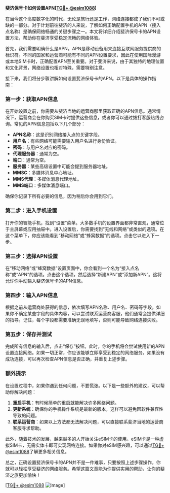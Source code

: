 **斐济保号卡如何设置APN[[TG💪+ @esim1088](https://t.me/s/esim1088)]**

在当今这个高度数字化的时代，无论是旅行还是工作，网络连接都成了我们不可或缺的一部分。对于计划前往斐济的人来说，了解如何正确配置手机的APN（接入点名称）是确保网络畅通的关键步骤之一。本文将详细介绍斐济保号卡的APN设置方法，帮助你在斐济享受稳定流畅的网络体验。

首先，我们需要明确什么是APN。APN是移动设备用来连接互联网服务提供商的标识符。不同的国家和运营商可能有不同的APN设置要求，因此在使用国际漫游或本地SIM卡时，正确配置APN至关重要。对于斐济来说，由于其独特的地理位置和文化背景，网络设置也相对特殊，需要特别注意。

接下来，我们将分步骤讲解如何设置斐济保号卡的APN。以下是具体的操作指南：

### 第一步：获取APN信息

在开始设置之前，你需要从斐济当地的运营商那里获取正确的APN信息。通常情况下，运营商会在你购买SIM卡时提供这些信息，或者你可以通过拨打客服热线咨询。常见的APN信息包括以下几个部分：

- **APN名称**：这是识别网络接入点的关键字段。
- **用户名**：有些网络可能需要输入用户名进行身份验证。
- **密码**：与用户名对应的密码。
- **代理服务器**：通常为空。
- **端口**：通常为空。
- **服务器**：某些高级设置中可能会提到服务器地址。
- **MMSC**：多媒体消息中心地址。
- **MMS代理**：多媒体消息代理地址。
- **MMS端口**：多媒体消息端口。

确保你记录下所有必要的信息，因为稍后你会用到它们。

### 第二步：进入手机设置

打开你的智能手机，找到“设置”菜单。大多数手机的设置界面都非常直观，通常位于主屏幕或应用抽屉中。进入设置后，你需要找到“无线和网络”或类似的选项。在这个菜单下，你应该能看到“移动网络”或“蜂窝数据”的选项。点击它以进入下一步。

### 第三步：选择APN设置

在“移动网络”或“蜂窝数据”设置页面中，你会看到一个名为“接入点名称”或“APN”的选项。点击这个选项，然后选择“新建APN”或“添加新APN”。这将允许你手动输入斐济保号卡的APN信息。

### 第四步：输入APN信息

根据之前从运营商处获得的信息，依次填写APN名称、用户名、密码等字段。如果你不确定某些字段的具体内容，可以尝试联系运营商客服，他们通常会提供详细的指导。记住，每个字段都需要准确无误地填写，否则可能导致网络连接失败。

### 第五步：保存并测试

完成所有信息的输入后，点击“保存”按钮。此时，你的手机将会尝试使用新的APN设置连接网络。如果一切正常，你应该能够立即享受到稳定的网络服务。如果没有成功连接，可以再次检查APN信息是否正确，并重复上述步骤。

### 额外提示

在设置过程中，如果你遇到任何问题，不要慌张。以下是一些额外的建议，可以帮助你解决问题：

1. **重启手机**：有时候简单的重启就能解决许多网络问题。
2. **更新系统**：确保你的手机操作系统是最新的版本，这样可以避免因软件兼容性导致的问题。
3. **联系运营商**：如果以上方法都无法解决问题，可以直接联系斐济当地的运营商客服寻求帮助。

此外，随着技术的发展，越来越多的人开始关注eSIM卡的使用。eSIM卡是一种虚拟SIM卡，无需实体卡即可实现网络连接。如果你对eSIM感兴趣，可以通过[TG💪+ @esim1088](https://t.me/s/esim1088)了解更多相关信息。

总之，正确设置斐济保号卡的APN并不是一件难事，只要按照上述步骤操作，你就可以轻松享受斐济的网络服务。希望这篇文章能为你提供实用的帮助，让你的斐济之旅更加愉快！

[[TG💪+ @esim1088](https://t.me/s/esim1088) ![Image](https://i.postimg.cc/4NQfJmqS/Snipaste-2025-05-13-00-14-12.png)]